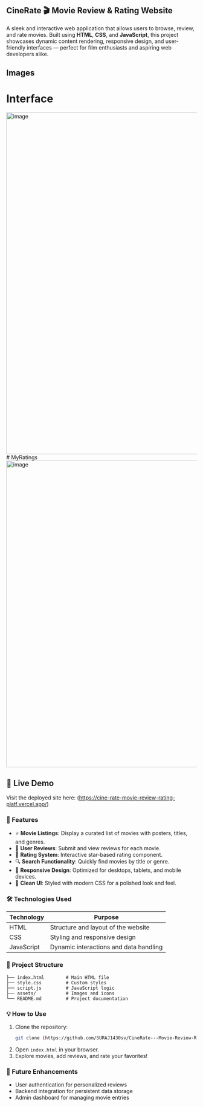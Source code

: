 ## CineRate 🎬 Movie Review & Rating Website

A sleek and interactive web application that allows users to browse, review, and rate movies. Built using **HTML**, **CSS**, and **JavaScript**, this project showcases dynamic content rendering, responsive design, and user-friendly interfaces — perfect for film enthusiasts and aspiring web developers alike.

## Images 
# Interface
<img width="1115" height="905" alt="image" src="https://github.com/user-attachments/assets/c0166cf0-6b96-4aac-9cc9-9975020df4d6" />
# MyRatings
<img width="1128" height="812" alt="image" src="https://github.com/user-attachments/assets/ed560e9f-f43c-468d-8517-15e5a399cbd3" />

## 🚀 Live Demo
Visit the deployed site here: (https://cine-rate-movie-review-rating-platf.vercel.app/)

### 🚀 Features

- ⭐ **Movie Listings**: Display a curated list of movies with posters, titles, and genres.
- 📝 **User Reviews**: Submit and view reviews for each movie.
- 🌟 **Rating System**: Interactive star-based rating component.
- 🔍 **Search Functionality**: Quickly find movies by title or genre.
- 📱 **Responsive Design**: Optimized for desktops, tablets, and mobile devices.
- 🎨 **Clean UI**: Styled with modern CSS for a polished look and feel.

### 🛠️ Technologies Used

| Technology | Purpose |
|------------|---------|
| HTML       | Structure and layout of the website |
| CSS        | Styling and responsive design |
| JavaScript | Dynamic interactions and data handling |

### 📂 Project Structure

```
├── index.html        # Main HTML file
├── style.css         # Custom styles
├── script.js         # JavaScript logic
├── assets/           # Images and icons
└── README.md         # Project documentation
```

### 💡 How to Use

1. Clone the repository:
   ```bash
   git clone (https://github.com/SURAJ1430sv/CineRate---Movie-Review-Rating-Platform)
   ```
2. Open `index.html` in your browser.
3. Explore movies, add reviews, and rate your favorites!

### 📌 Future Enhancements

- User authentication for personalized reviews
- Backend integration for persistent data storage
- Admin dashboard for managing movie entries

